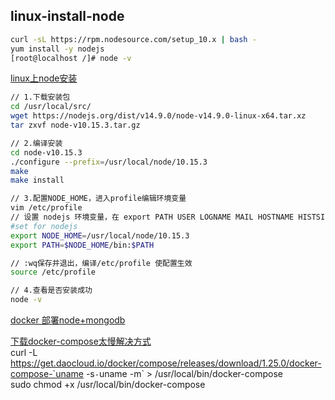 
## linux-install-node
```sh
curl -sL https://rpm.nodesource.com/setup_10.x | bash -
yum install -y nodejs
[root@localhost /]# node -v
```

[linux上node安装](https://www.jianshu.com/p/692bf774a353)

```sh
// 1.下载安装包
cd /usr/local/src/
wget https://nodejs.org/dist/v14.9.0/node-v14.9.0-linux-x64.tar.xz
tar zxvf node-v10.15.3.tar.gz

// 2.编译安装
cd node-v10.15.3
./configure --prefix=/usr/local/node/10.15.3
make
make install

// 3.配置NODE_HOME，进入profile编辑环境变量
vim /etc/profile 
// 设置 nodejs 环境变量，在 export PATH USER LOGNAME MAIL HOSTNAME HISTSIZE HISTCONTROL 一行的上面添加如下内容:
#set for nodejs
export NODE_HOME=/usr/local/node/10.15.3
export PATH=$NODE_HOME/bin:$PATH

// :wq保存并退出，编译/etc/profile 使配置生效
source /etc/profile

// 4.查看是否安装成功
node -v
```


[docker 部署node+mongodb](https://www.jianshu.com/p/36019a7a9290)

[下载docker-compose太慢解决方式](https://blog.csdn.net/baidu_21349635/article/details/104628772)  
curl -L https://get.daocloud.io/docker/compose/releases/download/1.25.0/docker-compose-`uname -s`-`uname -m` > /usr/local/bin/docker-compose  
sudo chmod +x /usr/local/bin/docker-compose

